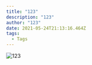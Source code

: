 ```yaml
---
title: "123"
description: "123"
author: "123"
date: 2021-05-24T21:13:16.464Z
tags:
  - Tags
---
```

![123]( "123")